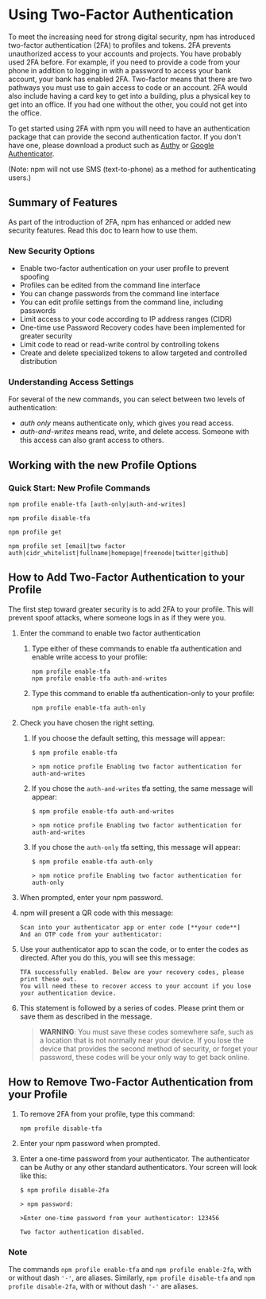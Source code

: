 <!--
title: 16 - Using two-factor authentication
featured: true
-->

# Using Two-Factor Authentication

To meet the increasing need for strong digital security, npm has introduced two-factor authentication (2FA) to profiles and tokens. 2FA prevents unauthorized access to your accounts and projects. You have probably used 2FA before. For example, if you need to provide a code from your phone in addition to logging in with a password to access your bank account, your bank has enabled 2FA. Two-factor means that there are two pathways you must use to gain access to code or an account. 2FA would also include having a card key to get into a building, plus a physical key to get into an office. If you had one without the other, you could not get into the office.

To get started using 2FA with npm you will need to have an authentication package that can provide the second authentication factor. If you don't have one, please download a product such as [Authy](https://authy.com/download/) or [Google Authenticator](https://support.google.com/accounts/answer/1066447).

(Note: npm will not use SMS (text-to-phone) as a method for authenticating users.)

## Summary of Features

As part of the introduction of 2FA, npm has enhanced or added new security features. Read this doc to learn how to use them.

### New Security Options

* Enable two-factor authentication on your user profile to prevent spoofing
* Profiles can be edited from the command line interface
* You can change passwords from the command line interface
* You can edit profile settings from the command line, including passwords
* Limit access to your code according to IP address ranges (CIDR)
* One-time use Password Recovery codes have been implemented for greater security
* Limit code to read or read-write control by controlling tokens
* Create and delete specialized tokens to allow targeted and controlled distribution

### Understanding Access Settings

For several of the new commands, you can select between two levels of authentication:

*   *auth only* means authenticate only, which gives you read access.
*   *auth-and-writes* means read, write, and delete access. Someone with this access can also grant access to others.

## Working with the new Profile Options

### Quick Start: New Profile Commands

  `npm profile enable-tfa [auth-only|auth-and-writes]`

  `npm profile disable-tfa`

  `npm profile get`

  `npm profile set [email|two factor auth|cidr_whitelist|fullname|homepage|freenode|twitter|github]`

## How to Add Two-Factor Authentication to your Profile

The first step toward greater security is to add 2FA to your profile. This will prevent spoof attacks, where someone logs in as if they were you.

1.  Enter the command to enable two factor authentication

    1.  Type either of these commands to enable tfa authentication and enable write access to your profile:

        ````
        npm profile enable-tfa
        npm profile enable-tfa auth-and-writes
        ````

    2.  Type this command to enable tfa authentication-only to your profile:

        ````
        npm profile enable-tfa auth-only
        ````

2.  Check you have chosen the right setting.

    1.  If you choose the default setting, this message will appear:

        ````
        $ npm profile enable-tfa

        > npm notice profile Enabling two factor authentication for auth-and-writes
        ````

    2.  If you chose the `auth-and-writes` tfa setting, the same message will appear:
        ````
        $ npm profile enable-tfa auth-and-writes

        > npm notice profile Enabling two factor authentication for auth-and-writes
        ````

    3.  If you chose the `auth-only` tfa setting, this message will appear:

        ````
        $ npm profile enable-tfa auth-only

        > npm notice profile Enabling two factor authentication for auth-only
        ````

3.  When prompted, enter your npm password.

4.  npm will present a QR code with this message:

    ````
    Scan into your authenticator app or enter code [**your code**]
    And an OTP code from your authenticator:
    ````

5.  Use your authenticator app to scan the code, or to enter the codes as directed. After you do this, you will see this message:

    ````
    TFA successfully enabled. Below are your recovery codes, please print these out.
    You will need these to recover access to your account if you lose your authentication device.
    ````

6.  This statement is followed by a series of codes. Please print them or save them as described in the message.

    >**WARNING**: You must save these codes somewhere safe, such as a location that is not normally near your device. If you lose the device that provides the second method of security, or forget your password, these codes will be your only way to get back online.

## How to Remove Two-Factor Authentication from your Profile

1.  To remove 2FA from your profile, type this command:

    ````
    npm profile disable-tfa
    ````

2.  Enter your npm password when prompted.

3.  Enter a one-time password from your authenticator. The authenticator can be Authy or any other standard authenticators. Your screen will look like this:

    ````
    $ npm profile disable-2fa

    > npm password:

    >Enter one-time password from your authenticator: 123456

    Two factor authentication disabled.
    ````

### Note

The commands `npm profile enable-tfa` and `npm profile enable-2fa`, with or without dash `'-'`, are aliases. Similarly, `npm profile disable-tfa` and `npm profile disable-2fa`, with or without dash `'-'` are aliases.